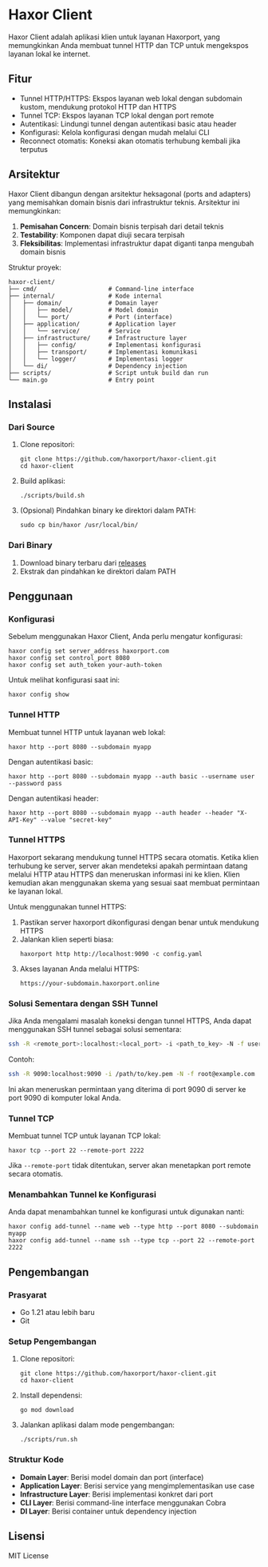 # Haxor Client

Haxor Client adalah aplikasi klien untuk layanan Haxorport, yang memungkinkan Anda membuat tunnel HTTP dan TCP untuk mengekspos layanan lokal ke internet.

## Fitur

- Tunnel HTTP/HTTPS: Ekspos layanan web lokal dengan subdomain kustom, mendukung protokol HTTP dan HTTPS
- Tunnel TCP: Ekspos layanan TCP lokal dengan port remote
- Autentikasi: Lindungi tunnel dengan autentikasi basic atau header
- Konfigurasi: Kelola konfigurasi dengan mudah melalui CLI
- Reconnect otomatis: Koneksi akan otomatis terhubung kembali jika terputus

## Arsitektur

Haxor Client dibangun dengan arsitektur heksagonal (ports and adapters) yang memisahkan domain bisnis dari infrastruktur teknis. Arsitektur ini memungkinkan:

1. **Pemisahan Concern**: Domain bisnis terpisah dari detail teknis
2. **Testability**: Komponen dapat diuji secara terpisah
3. **Fleksibilitas**: Implementasi infrastruktur dapat diganti tanpa mengubah domain bisnis

Struktur proyek:

```
haxor-client/
├── cmd/                    # Command-line interface
├── internal/               # Kode internal
│   ├── domain/             # Domain layer
│   │   ├── model/          # Model domain
│   │   └── port/           # Port (interface)
│   ├── application/        # Application layer
│   │   └── service/        # Service
│   ├── infrastructure/     # Infrastructure layer
│   │   ├── config/         # Implementasi konfigurasi
│   │   ├── transport/      # Implementasi komunikasi
│   │   └── logger/         # Implementasi logger
│   └── di/                 # Dependency injection
├── scripts/                # Script untuk build dan run
└── main.go                 # Entry point
```

## Instalasi

### Dari Source

1. Clone repositori:
   ```
   git clone https://github.com/haxorport/haxor-client.git
   cd haxor-client
   ```

2. Build aplikasi:
   ```
   ./scripts/build.sh
   ```

3. (Opsional) Pindahkan binary ke direktori dalam PATH:
   ```
   sudo cp bin/haxor /usr/local/bin/
   ```

### Dari Binary

1. Download binary terbaru dari [releases](https://github.com/haxorport/haxor-client/releases)
2. Ekstrak dan pindahkan ke direktori dalam PATH

## Penggunaan

### Konfigurasi

Sebelum menggunakan Haxor Client, Anda perlu mengatur konfigurasi:

```
haxor config set server_address haxorport.com
haxor config set control_port 8080
haxor config set auth_token your-auth-token
```

Untuk melihat konfigurasi saat ini:

```
haxor config show
```

### Tunnel HTTP

Membuat tunnel HTTP untuk layanan web lokal:

```
haxor http --port 8080 --subdomain myapp
```

Dengan autentikasi basic:

```
haxor http --port 8080 --subdomain myapp --auth basic --username user --password pass
```

Dengan autentikasi header:

```
haxor http --port 8080 --subdomain myapp --auth header --header "X-API-Key" --value "secret-key"
```

### Tunnel HTTPS

Haxorport sekarang mendukung tunnel HTTPS secara otomatis. Ketika klien terhubung ke server, server akan mendeteksi apakah permintaan datang melalui HTTP atau HTTPS dan meneruskan informasi ini ke klien. Klien kemudian akan menggunakan skema yang sesuai saat membuat permintaan ke layanan lokal.

Untuk menggunakan tunnel HTTPS:

1. Pastikan server haxorport dikonfigurasi dengan benar untuk mendukung HTTPS
2. Jalankan klien seperti biasa:
   ```
   haxorport http http://localhost:9090 -c config.yaml
   ```
3. Akses layanan Anda melalui HTTPS:
   ```
   https://your-subdomain.haxorport.online
   ```

### Solusi Sementara dengan SSH Tunnel

Jika Anda mengalami masalah koneksi dengan tunnel HTTPS, Anda dapat menggunakan SSH tunnel sebagai solusi sementara:

```bash
ssh -R <remote_port>:localhost:<local_port> -i <path_to_key> -N -f user@server
```

Contoh:
```bash
ssh -R 9090:localhost:9090 -i /path/to/key.pem -N -f root@example.com
```

Ini akan meneruskan permintaan yang diterima di port 9090 di server ke port 9090 di komputer lokal Anda.

### Tunnel TCP

Membuat tunnel TCP untuk layanan TCP lokal:

```
haxor tcp --port 22 --remote-port 2222
```

Jika `--remote-port` tidak ditentukan, server akan menetapkan port remote secara otomatis.

### Menambahkan Tunnel ke Konfigurasi

Anda dapat menambahkan tunnel ke konfigurasi untuk digunakan nanti:

```
haxor config add-tunnel --name web --type http --port 8080 --subdomain myapp
haxor config add-tunnel --name ssh --type tcp --port 22 --remote-port 2222
```

## Pengembangan

### Prasyarat

- Go 1.21 atau lebih baru
- Git

### Setup Pengembangan

1. Clone repositori:
   ```
   git clone https://github.com/haxorport/haxor-client.git
   cd haxor-client
   ```

2. Install dependensi:
   ```
   go mod download
   ```

3. Jalankan aplikasi dalam mode pengembangan:
   ```
   ./scripts/run.sh
   ```

### Struktur Kode

- **Domain Layer**: Berisi model domain dan port (interface)
- **Application Layer**: Berisi service yang mengimplementasikan use case
- **Infrastructure Layer**: Berisi implementasi konkret dari port
- **CLI Layer**: Berisi command-line interface menggunakan Cobra
- **DI Layer**: Berisi container untuk dependency injection

## Lisensi

MIT License
